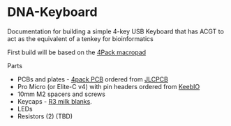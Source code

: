 # DNA-Keyboard
Documentation for building a simple 4-key USB Keyboard that has ACGT to act as the equivalent of a tenkey for bioinformatics

First build will be based on the [4Pack macropad](https://www.40percent.club/2017/07/4-pack.html)

Parts
- PCBs and plates - [4pack PCB](https://github.com/di0ib/Misc/tree/master/4pack) ordered from [JLCPCB](https://www.40percent.club/2017/09/ordering-foobar-pcbs.html)
- Pro Micro (or Elite-C v4) with pin headers ordered from [KeebIO](https://keeb.io/collections/diy-parts)
- 10mm M2 spacers and screws
- Keycaps - [R3 milk blanks](https://www.amazon.com/dp/B096Z2ZK2Y).
- LEDs
- Resistors (2) (TBD)
